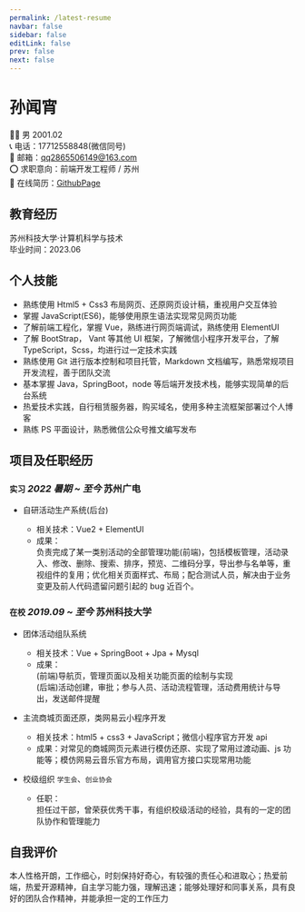 ```yaml
---
permalink: /latest-resume
navbar: false
sidebar: false
editLink: false
prev: false
next: false
---
```


# 孙闻宵

👨‍💻 男 2001.02  
📞 电话：17712558848(微信同号)  
📧 邮箱：qq2865506149@163.com  
⭕ 求职意向：前端开发工程师 / 苏州  
📑 在线简历：[GithubPage](https://Shaw-Sun.github.io/latest-resume)

## 教育经历

苏州科技大学·计算机科学与技术  
毕业时间：2023.06

## 个人技能

- 熟练使用 Html5 + Css3 布局网页、还原网页设计稿，重视用户交互体验
- 掌握 JavaScript(ES6)，能够使用原生语法实现常见网页功能
- 了解前端工程化，掌握 Vue，熟练进行网页端调试，熟练使用 ElementUI
- 了解 BootStrap， Vant 等其他 UI 框架，了解微信小程序开发平台，了解 TypeScript，Scss，均进行过一定技术实践
- 熟练使用 Git 进行版本控制和项目托管，Markdown 文档编写，熟悉常规项目开发流程，善于团队交流
- 基本掌握 Java，SpringBoot，node 等后端开发技术栈，能够实现简单的后台系统
- 热爱技术实践，自行租赁服务器，购买域名，使用多种主流框架部署过个人博客
- 熟练 PS 平面设计，熟悉微信公众号推文编写发布

## 项目及任职经历

### `实习` _2022 暑期 ~ 至今_ **苏州广电**

- 自研活动生产系统(后台)

  - 相关技术：Vue2 + ElementUI
  - 成果：  
    负责完成了某一类别活动的全部管理功能(前端)，包括模板管理，活动录入、修改、删除、搜索、排序，预览、二维码分享，导出参与名单等，重视组件的复用；优化相关页面样式、布局；配合测试人员，解决由于业务变更及前人代码遗留问题引起的 bug 近百个。

### `在校` _2019.09 ~ 至今_ **苏州科技大学**

- 团体活动组队系统

  - 相关技术：Vue + SpringBoot + Jpa + Mysql
  - 成果：  
    (前端)导航页，管理页面以及相关功能页面的绘制与实现  
    (后端)活动创建，审批；参与人员、活动流程管理，活动费用统计与导出，发送邮件提醒

- 主流商城页面还原，类网易云小程序开发

  - 相关技术：html5 + css3 + JavaScript；微信小程序官方开发 api
  - 成果：对常见的商城网页元素进行模仿还原、实现了常用过渡动画、js 功能等；模仿网易云音乐官方布局，调用官方接口实现常用功能

- 校级组织 `学生会`、`创业协会`

  - 任职：  
    担任过干部，曾荣获优秀干事，有组织校级活动的经验，具有的一定的团队协作和管理能力

## 自我评价

本人性格开朗，工作细心，时刻保持好奇心，有较强的责任心和进取心；热爱前端，热爱开源精神，自主学习能力强，理解迅速；能够处理好和同事关系，具有良好的团队合作精神，并能承担一定的工作压力
